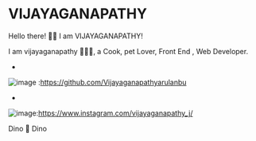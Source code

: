 # VIJAYAGANAPATHY



Hello there! 👋🏻 I am VIJAYAGANAPATHY! 

I am vijayaganapathy 🙋🏻‍♂️, a Cook, pet Lover, Front End , Web Developer.

-
![image](https://img.icons8.com/material/24/null/github.png) :https://github.com/Vijayaganapathyarulanbu

-
![image](https://img.icons8.com/external-kiranshastry-lineal-color-kiranshastry/64/null/external-heart-miscellaneous-kiranshastry-lineal-color-kiranshastry.png):https://www.instagram.com/vijayaganapathy_j/ 

Dino 🦖
Dino
